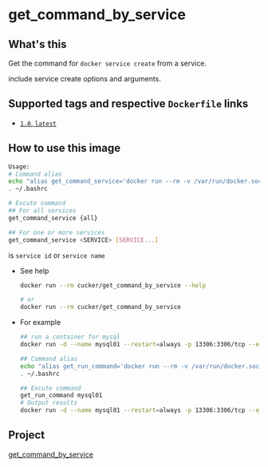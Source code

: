 # get_command_by_service


## What's this
Get the command for `docker service create` from a service.

include service create options and arguments.

## Supported tags and respective `Dockerfile` links
* [`1.0`, `latest`](https://github.com/cucker0/dockerfile/blob/main/get_command_by_service/df/Dockerfile)

## How to use this image
```bash
Usage:
# Command alias
echo "alias get_command_service='docker run --rm -v /var/run/docker.sock:/var/run/docker.sock cucker/get_command_by_service'" >> ~/.bashrc
. ~/.bashrc

# Excute command
## For all services
get_command_service {all}

## For one or more services
get_command_service <SERVICE> [SERVICE...]
```
<SERVICE> is `service id` or `service name`


* See help
    ```bash
    docker run --rm cucker/get_command_by_service --help
    
    # or
    docker run --rm cucker/get_command_by_service
    ```

* For example

    ```bash
    ## run a container for mysql
    docker run -d --name mysql01 --restart=always -p 13306:3306/tcp --env MYSQL_ROOT_PASSWORD=py123456 mysql
    
    ## Command alias
    echo "alias get_run_command='docker run --rm -v /var/run/docker.sock:/var/run/docker.sock cucker/get_command_by_service'" >> ~/.bashrc
    . ~/.bashrc
    
    ## Excute command
    get_run_command mysql01
    # Output results
    docker run -d --name mysql01 --restart=always -p 13306:3306/tcp --env MYSQL_ROOT_PASSWORD=py123456 mysql
    ```
## Project
[get_command_by_service](https://github.com/cucker0/dockerfile/tree/main/get_command_by_service)